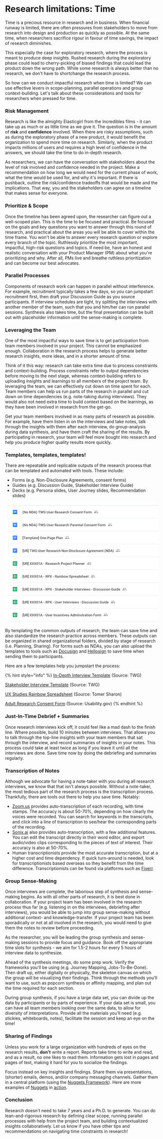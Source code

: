 # Research limitations: Time

Time is a precious resource in research and in business. When financial runway is limited, there are often pressures from stakeholders to move from research into design and production as quickly as possible. At the same time, when researchers sacrifice rigour in favour of time savings, the impact of research diminishes. 

This especially the case for exploratory research, where the process is meant to produce deep insights. Rushed research during the exploratory phase could lead to cherry-picking of biased findings that could lead the product down the wrong path. While some research is always better than no research, we don't have to shortchange the research process.

So how can we conduct impactful research when time is limited? We can use effective levers in scope-planning, parallel operations and group context-building. Let's talk about these considerations and tools for researchers when pressed for time.

### Risk Management

Research is like the almighty Elasticgirl from the Incredibles films - it can take up as much or as little time as we give it. The question is in the amount of **risk** and **confidence** involved. When there are risky assumptions, such as during the exploratory phase of a new product, it would benefit the organization to spend more time on research. Similarly, when the product impacts millions of users and requires a high level of confidence in the answers, we should take the time to do in-depth research.

As researchers, we can have the conversation with stakeholders about the level of risk involved and confidence needed in the project. Make a recommendation on how long we would need for the current phase of work, what the time would be used for, and why it's important. If there is pushback, outline the risk/confidence tradeoffs that would be made and the implications. That way, you and the stakeholders can agree on a timeline that makes sense for everyone.

### Prioritize & Scope

Once the timeline has been agreed upon, the researcher can figure out a well-scoped plan. This is the time to be focused and practical. Be focused on the goals and key questions you want to answer through this round of research, and practical about the areas you will be able to cover within the time frame. You won't be able to answer every research question or explore every branch of the topic. Ruthlessly prioritize the most important, impactful, high-risk questions and topics. If need be, have an honest and realistic conversation with your Product Manager \(PM\) about what you're prioritizing and why. After all, PMs live and breathe ruthless prioritization and can become our best advocates.

### Parallel Processes

Components of research work can happen in parallel without interference. For example, recruitment typically takes a few days, so you can jumpstart recruitment first, then draft your Discussion Guide as you source participants. If interview schedules are tight, try splitting the interviews with another member of the team, such that you and him/her can run parallel sessions. Synthesis also takes time, but the final presentation can be built out with placeholder information until the sense-making is complete.

### Leveraging the Team

One of the most impactful ways to save time is to get participation from team members involved in your project. This cannot be emphasized enough. Collaboration in the research process helps to generate better research insights, more ideas, and in a shorter amount of time. 

Think of it this way: research can take extra time due to process constraints and context-building. Process constraints refer to output dependencies before moving to the next stage, whereas context-building refers to uploading insights and learnings to all members of the project team. By leveraging the team, we can effectively cut down on time spent for each. Team members can help us run parts of the research in parallel and cut down on time dependencies \(e.g. note-taking during interviews\). They would also not need extra time to build context based on the learnings, as they have been involved in research from the get-go. 

Get your team members involved in as many parts of research as possible. For example, have them listen in on the interviews and take notes, talk through the insights with them after each interview, do group-analysis during data synthesis, and have them craft the sharing of the results. By participating in research, your team will feel more bought into research and help you produce higher quality results more quickly.

### Templates, templates, templates!

There are repeatable and replicable outputs of the research process that can be templated and automated with tools. These include:

* Forms \(e.g. Non-Disclosure Agreements, consent forms\)
* Guides \(e.g. Discussion Guide, Stakeholder Interview Guide\)
* Decks \(e.g. Persona slides, User Journey slides, Recommendation slides\)

![Example templates for TWG&apos;s research team](.gitbook/assets/screen-shot-2018-09-13-at-10.23.26-am%20%281%29.png)

By templating the common outputs of research, the team can save time and also standardize the research practice across members. These outputs can be organized in shared organizational folders, divided by stage of research \(i.e. Planning, Sharing\). For forms such as NDAs, you can also upload the templates to tools such as [Docusign](https://www.docusign.ca/) and [Hellosign](https://www.hellosign.com/) to save time when sending them to participants. 

Here are a few templates help you jumpstart the process: 

{% hint style="info" %}
[In-Depth Interview Template](https://docs.google.com/spreadsheets/d/1pdVmFchYuQYS6QNL0iJCPwrNEjj4QOyI_NLXO0debJw/edit?usp=sharing) \(Source: TWG\)

[Stakeholder Interview Template](https://docs.google.com/spreadsheets/d/1DuL3ZZo9ujpjOc-HGK4rv0AQ5LB854zXtThEjhwzF54/edit?usp=sharing) \(Source: TWG\)

[UX Studies Rainbow Spreadsheet](https://docs.google.com/spreadsheets/d/1bPg6op9Sk46lFVGaET-fruE0qz-ctNQsxbZKF-5lpn4/edit?usp=sharing) \(Source: Tomer Sharon\)

[Adult Research Consent Form](https://www.usability.gov/sites/default/files/consent-form-adult.docx) \(Source: Usability.gov\)
{% endhint %}

### Just-In-Time Debrief + Summaries

Once research interviews kick off, it could feel like a mad dash to the finish line. Where possible, build 10 minutes between interviews. That allows you to talk through the top-line insights with your team members that sat through the interview, and record summaries of insights in your notes. This process could take at least twice as long if you leave it until all the interviews are done. Save time now by doing the debriefing and summaries regularly.

### Transcription of Notes

Although we advocate for having a note-taker with you during all research interviews, we know that that isn't always possible. Without a note-taker, the most tedious part of the research process is the transcription process. Thankfully, there are tools out there to help you save time. Notably:

* [Zoom.us](https://zoom.us/) provides auto-transcription of each recording, with time stamps. The accuracy is about 50-70%, depending on how clearly the voices were recorded. You can search for keywords in the transcripts, and click into a line of transcription to see/hear the corresponding parts of the recording.
* [Sonix.ai](https://sonix.ai/) also provides auto-transcription, with a few additional features. You can edit the transcript directly in their word editor, and export audio/video clips corresponding to the pieces of text of interest. Their accuracy is also at 50-70%.
* Human transcriptionists provide the most accurate transcription, but at a higher cost and time dependency. If quick turn-around is needed, look for transcriptionists based overseas so they benefit from the time difference. Transcriptionists can be found via platforms such as [Fiverr](https://www.fiverr.com/).

### Group Sense-Making

Once interviews are complete, the laborious step of synthesis and sense-making begins. As with all other parts of research, it is best done in collaboration. If your project team has been involved in the research process thus far \(e.g. listening in on the interviews, debriefing after interviews\), you would be able to jump into group sense-making without additional context- and knowledge-transfer. If your project team has been sporadically or not at all involved in the research, you would need to give them the notes to review before proceeding.

As the researcher, you will be leading the group synthesis and sense-making sessions to provide focus and guidance. Book off the appropriate time slots for synthesis - we aim for 1.5-2 hours for every 5 hours of interview data to synthesize. 

Ahead of the synthesis meetings, do some prep work. Verify the frameworks you'll be using \(e.g. Journey Mapping, Jobs-To-Be-Done\). Then draft up, either digitally or physically, the skeleton canvas on which the group will be visualizing their findings. Think through the methods you'll want to use, such as popcorn synthesis or affinity mapping, and plan out the time required for each section. 

During group synthesis, if you have a large data set, you can divide up the data by participants or by parts of experience. If your data set is small, you can have all team members looking over the same data, to allow for diversity of interpretations. Provide all the materials you'll need \(e.g. stickies, whiteboards, notes\), facilitate the session and keep an eye on the time!

### Sharing of Findings

Unless you work for a large organization with hundreds of eyes on the research results, **don't** write a report. Reports take time to write and read, and as a result, no one likes to read them. Information gets lost in pages and pages of text, making it hard for you to socialize the findings.

Focus instead on key insights and findings. Share them via presentations, \(shorter\) emails, demos, and/or company messaging channels. Gather them in a central platform \(using the [Nuggets Framework](https://medium.com/@tsharon/the-atomic-unit-of-a-research-insight-7bf13ec8fabe)\). Here are more examples of [Nuggets](https://blog.airtable.com/how-to-build-a-ux-research-system-that-runs-on-autopilot/) in [action](https://docs.google.com/presentation/d/1rTQN81GOhjBh1eyxfVZ7StTXMD_1gq7BitTLF9mo0Mk/edit?usp=sharing).

### Conclusion

Research doesn't need to take 7 years and a Ph.D. to generate. You can do lean-and-rigorous research by defining clear scope, running parallel processes with help from the project team, and building contextualized insights collaboratively. Let us know if you have other tips and recommendations on navigating time constraints in research!

